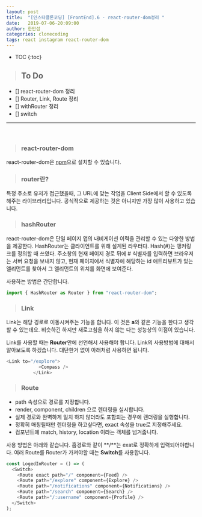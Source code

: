 ```yaml
---
layout: post
title:  "[인스타클론코딩] [FrontEnd].6 - react-router-dom정리 "
date:   2019-07-06-20:09:00
author: 한만섭
categories: clonecoding
tags: react instagram react-router-dom
---
```


* TOC
{:toc}

> ## To Do
- [] react-router-dom 정리
- [] Router, Link, Route 정리
- [] withRouter 정리 
- [] switch 
　  

***

　  
> ### react-router-dom

react-router-dom은 [npm](https://www.npmjs.com/package/react-router-dom)으로 설치할 수 있습니다.  

> ### router란?  

특정 주소로 유저가 접근했을때, 그 URL에 맞는 작업을 Client Side에서 할 수 있도록 해주는 라이브러리입니다. 공식적으로 제공하는 것은 아니지만 가장 많이 사용하고 있습니다.  


> ### hashRouter  
react-router-dom은 단일 페이지 앱의 내비게이션 이력을 관리할 수 있는 다양한 방법을 제공한다. HashRouter는 클라이언트를 위해 설계된 라우터다. Hash(#)는 앵커링크를 정의할 때 쓰였다. 주소창의 현재 페이지 경로 뒤에 # 식별자를 입력하면 브라우저는 서버 요청을 보내지 않고, 현재 페이지에서 식별자에 해당하는 id 애트리뷰트가 있는 엘리먼트를 찾아서 그 엘리먼트의 위치를 화면에 보여준다. 

사용하는 방법은 간단합니다.  

```javascript
import { HashRouter as Router } from "react-router-dom";
```

> ### Link  

Link는 해당 경로로 이동시켜주는 기능을 합니다. 이 것은 **a**와 같은 기능을 한다고 생각할 수 있는데요. 비슷하긴 하지만 새로고침을 하지 않는 다는 성능상의 
이점이 있습니다.  

Link를 사용할 때는 **Router**안에 선언해서 사용해야 합니다. Link의 사용방법에 대해서 알아보도록 하겠습니다. 대단한거 없이 아래처럼 사용하면 됩니다.  

```javascript
<Link to="/explore">
            <Compass />
          </Link>
```

> ### Route  

- path 속성으로 경로를 지정합니다.
- render, component, children 으로 렌더링을 실시합니다.  
- 실제 경로와 완벽하게 일치 하지 않더라도 포함되는 경우에 렌더링을 실행합니다.  
 - 정확히 매칭될때만 렌더링을 하고싶다면, exact 속성을 true로 지정해주세요.  
 - 컴포넌트에 match, history, location 이라는 객체를 넘겨줍니다.
 
사용 방법은 아래와 같습니다. 홈경로와 같이 **/**는 exat로 정확하게 입력되어야합니다. 여러 Route를 Router가 가져야할 때는 **Switch**를 사용합니다.  


```javascript
const LogedInRouter = () => (
  <Switch>
    <Route exact path="/" component={Feed} />
    <Route path="/explore" component={Explore} />
    <Route path="/notifications" component={Notifications} />
    <Route path="/search" component={Search} />
    <Route path="/:username" component={Profile} />
  </Switch>
);
```
